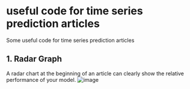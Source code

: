 # useful code for time series prediction articles
Some useful code for time series prediction articles
## 1. Radar Graph
A radar chart at the beginning of an article can clearly show the relative performance of your model.
![image](https://github.com/user-attachments/assets/31ba51e8-249a-480b-8e52-24fa568a6bc4)
